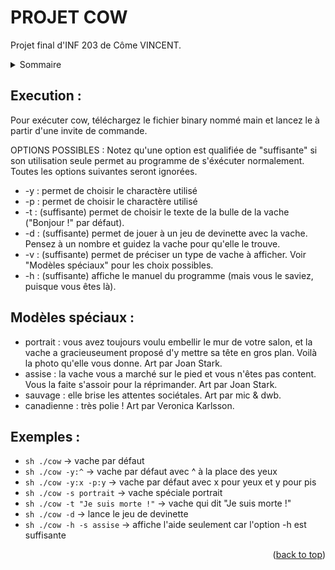 <div id='top'></div>

# PROJET COW
Projet final d'INF 203 de Côme VINCENT.

<details>
  <summary>Sommaire</summary>
  <ol>
    <li><a href="#execution">Execution</a></li>
    <li><a href="#modeles-speciaux">Modèles spéciaux</a></li>
    <li><a href="#exemples">Exemples</a></li>
  </ol>
</details>

<!-- EXECUTION -->
## Execution :
Pour exécuter cow, téléchargez le fichier binary nommé main et lancez le à partir d'une invite de commande.

OPTIONS POSSIBLES :
Notez qu'une option est qualifiée de "suffisante" si son utilisation seule permet au programme de s'éxécuter normalement. Toutes les options suivantes seront ignorées.

* -y : permet de choisir le charactère utilisé
* -p : permet de choisir le charactère utilisé
* -t : (suffisante) permet de choisir le texte de la bulle de la vache ("Bonjour !" par défaut).
* -d : (suffisante) permet de jouer à un jeu de devinette avec la vache. Pensez à un nombre et guidez la vache pour qu'elle le trouve.
* -v : (suffisante) permet de préciser un type de vache à afficher. Voir "Modèles spéciaux" pour les choix possibles.
* -h : (suffisante) affiche le manuel du programme (mais vous le saviez, puisque vous êtes là).

<!-- MODELES SPECIAUX -->
## Modèles spéciaux :

* portrait : vous avez toujours voulu embellir le mur de votre salon, et la vache a gracieuseument proposé d'y mettre sa tête en gros plan. Voilà la photo qu'elle vous donne. Art par Joan Stark.
* assise : la vache vous a marché sur le pied et vous n'êtes pas content. Vous la faite s'assoir pour la réprimander. Art par Joan Stark.
* sauvage : elle brise les attentes sociétales. Art par mic & dwb.
* canadienne : très polie ! Art par Veronica Karlsson.

<!-- EXEMPLES -->
## Exemples :

* ```sh ./cow```                       -> vache par défaut
* ```sh ./cow -y:^```                  -> vache par défaut avec ^ à la place des yeux
* ```sh ./cow -y:x -p:y```             -> vache par défaut avec x pour yeux et y pour pis
* ```sh ./cow -s portrait```           -> vache spéciale portrait
* ```sh ./cow -t "Je suis morte !"```  -> vache qui dit "Je suis morte !"
* ```sh ./cow -d```                    -> lance le jeu de devinette
* ```sh ./cow -h -s assise```          -> affiche l'aide seulement car l'option -h est suffisante

<p align="right">(<a href="#top">back to top</a>)</p>